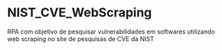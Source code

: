 # NIST_CVE_WebScraping
RPA com objetivo de pesquisar vulnerabilidades em softwares utilizando web scraping no site de pesquisas de CVE da NIST
